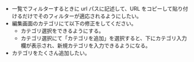 - 一覧でフィルターするときに url パスに記述して、URL をコピーして貼り付けるだけでそのフィルターが適応されるようにしたい。
- 編集画面のカテゴリにて以下の修正をしてください。
  - カテゴリ選択をできるようにする。
  - カテゴリ選択にて「カテゴリを追加」を選択すると、下にカテゴリ入力欄が表示され、新規カテゴリを入力できるようになる。
- カテゴリをたくさん追加したい。
